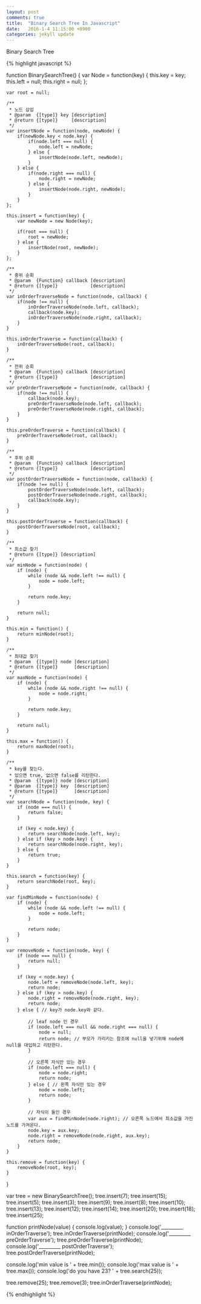 ```yaml
---
layout: post
comments: true
title:  "Binary Search Tree In Javascript"
date:   2016-1-4 11:15:00 +0900
categories: jekyll update
---
```


Binary Search Tree

{% highlight javascript %}

function BinarySearchTree() {
    var Node = function(key) {
        this.key = key;
        this.left = null;
        this.right = null;
    };

    var root = null;

    /**
     * 노드 삽입
     * @param  {[type]} key [description]
     * @return {[type]}     [description]
     */
    var insertNode = function(node, newNode) {
        if(newNode.key < node.key) {
            if(node.left === null) {
                node.left = newNode;
            } else {
                insertNode(node.left, newNode);
            }
        } else {
            if(node.right === null) {
                node.right = newNode;
            } else {
                insertNode(node.right, newNode);
            }
        }
    };

    this.insert = function(key) {
        var newNode = new Node(key);

        if(root === null) {
            root = newNode;
        } else {
            insertNode(root, newNode);
        }
    };

    /**
     * 중위 순회
     * @param  {Function} callback [description]
     * @return {[type]}            [description]
     */
    var inOrderTraverseNode = function(node, callback) {
        if(node !== null) {
            inOrderTraverseNode(node.left, callback);
            callback(node.key);
            inOrderTraverseNode(node.right, callback);
        }
    }
    
    this.inOrderTraverse = function(callback) {
        inOrderTraverseNode(root, callback);
    }

    /**
     * 전위 순회
     * @param  {Function} callback [description]
     * @return {[type]}            [description]
     */
    var preOrderTraverseNode = function(node, callback) {
        if(node !== null) {
            callback(node.key);
            preOrderTraverseNode(node.left, callback);
            preOrderTraverseNode(node.right, callback);
        }
    }

    this.preOrderTraverse = function(callback) {
        preOrderTraverseNode(root, callback);
    }

    /**
     * 후위 순회
     * @param  {Function} callback [description]
     * @return {[type]}            [description]
     */
    var postOrderTraverseNode = function(node, callback) {
        if(node !== null) {
            postOrderTraverseNode(node.left, callback);
            postOrderTraverseNode(node.right, callback);
            callback(node.key);
        }
    }

    this.postOrderTraverse = function(callback) {
        postOrderTraverseNode(root, callback);
    }

    /**
     * 최소값 찾기
     * @return {[type]} [description]
     */
    var minNode = function(node) {
        if (node) {
            while (node && node.left !== null) {
                node = node.left;
            }

            return node.key;
        }

        return null;
    }

    this.min = function() {
        return minNode(root);
    }

    /**
     * 최대값 찾기
     * @param  {[type]} node [description]
     * @return {[type]}      [description]
     */
    var maxNode = function(node) {
        if (node) {
            while (node && node.right !== null) {
                node = node.right;
            }

            return node.key;
        }

        return null;
    }
    
    this.max = function() {
        return maxNode(root);
    }

    /**
     * key를 찾는다.
     * 있으면 true, 없으면 false를 리턴한다.
     * @param  {[type]} node [description]
     * @param  {[type]} key  [description]
     * @return {[type]}      [description]
     */
    var searchNode = function(node, key) {
        if (node === null) {
            return false;
        }

        if (key < node.key) {
            return searchNode(node.left, key);
        } else if (key > node.key) {
            return searchNode(node.right, key);
        } else {
            return true;
        }
    }

    this.search = function(key) {
        return searchNode(root, key);
    }

    var findMinNode = function(node) {
        if (node) {
            while (node && node.left !== null) {
                node = node.left;
            }

            return node;
        }
    }

    var removeNode = function(node, key) {
        if (node === null) {
            return null;
        }

        if (key < node.key) {
            node.left = removeNode(node.left, key);
            return node;
        } else if (key > node.key) {
            node.right = removeNode(node.right, key);
            return node;
        } else { // key가 node.key와 같다.

            // leaf node 인 경우
            if (node.left === null && node.right === null) {
                node = null;
                return node; // 부모가 가리키는 참조에 null을 넣기위해 node에 null을 대입하고 리턴한다.
            }

            // 오른쪽 자식만 있는 경우
            if (node.left === null) {
                node = node.right;
                return node;
            } else { // 왼쪽 자식만 있는 경우
                node = node.left;
                return node;
            }

            // 자식이 둘인 경우
            var aux = findMinNode(node.right); // 오른쪽 노드에서 최소값을 가진 노드를 가져온다.
            node.key = aux.key;
            node.right = removeNode(node.right, aux.key);
            return node;
        }
    }

    this.remove = function(key) {
        removeNode(root, key);
    }
}

var tree = new BinarySearchTree();
tree.insert(7);
tree.insert(15);
tree.insert(5);
tree.insert(3);
tree.insert(9);
tree.insert(8);
tree.insert(10);
tree.insert(13);
tree.insert(12);
tree.insert(14);
tree.insert(20);
tree.insert(18);
tree.insert(25);

function printNode(value) {
    console.log(value);
}
console.log('_________ inOrderTraverse');
tree.inOrderTraverse(printNode);
console.log('_________ preOrderTraverse');
tree.preOrderTraverse(printNode);
console.log('_________ postOrderTraverse');
tree.postOrderTraverse(printNode);

console.log('min value is ' + tree.min());
console.log('max value is ' + tree.max());
console.log('do you have 23? ' + tree.search(25));

tree.remove(25);
tree.remove(3);
tree.inOrderTraverse(printNode);

{% endhighlight %}